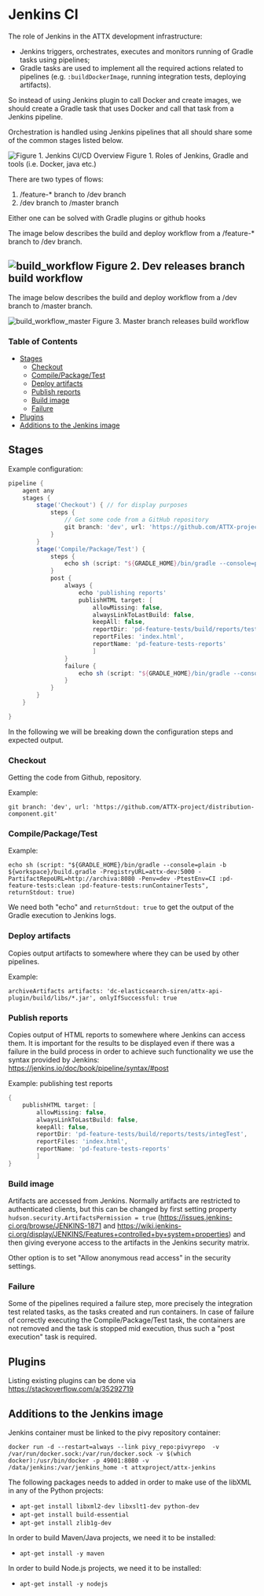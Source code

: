 # Jenkins CI

The role of Jenkins in the ATTX development infrastructure:

* Jenkins triggers, orchestrates, executes and monitors running of Gradle tasks using pipelines;
* Gradle tasks are used to implement all the required actions related to pipelines (e.g. `:buildDockerImage`, running integration tests, deploying artifacts).

So instead of using Jenkins plugin to call Docker and create images, we should create a Gradle task that uses Docker and call that task from a Jenkins pipeline.

Orchestration is handled using Jenkins pipelines that all should share some of the common stages listed below.

![Figure 1. Jenkins CI/CD Overview](images/cicd_jenkins-gradle-tools.svg)
Figure 1. Roles of Jenkins, Gradle and tools (i.e. Docker, java etc.)


There are two types of flows:
1. /feature-* branch to /dev branch
2. /dev branch to /master branch

Either one can be solved with Gradle plugins or github hooks

The image below describes the build and deploy workflow from a /feature-* branch to /dev branch.

![build_workflow](images/dev_workflow.svg)
Figure 2. Dev releases branch build workflow
--------------------------------
The image below describes the build and deploy workflow from a /dev branch to /master branch.

![build_workflow_master](images/master_workflow.svg)
Figure 3. Master branch releases build workflow


### Table of Contents
<!-- TOC START min:1 max:3 link:true update:false -->
  - [Stages](#stages)
    - [Checkout](#checkout)
    - [Compile/Package/Test](#compilepackagetest)
    - [Deploy artifacts](#deploy-artifacts)
    - [Publish reports](#publish-reports)
    - [Build image](#build-image)
    - [Failure](#failure)
  - [Plugins](#plugins)
  - [Additions to the Jenkins image](#additions-to-the-jenkins-image)

<!-- TOC END -->

## Stages

Example configuration:

```groovy
pipeline {
    agent any
    stages {
        stage('Checkout') { // for display purposes
            steps {
                // Get some code from a GitHub repository
                git branch: 'dev', url: 'https://github.com/ATTX-project/platform-deployment.git'
            }
        }
        stage('Compile/Package/Test') {
            steps {
                echo sh (script: "${GRADLE_HOME}/bin/gradle --console=plain -b ${workspace}/build.gradle -PregistryURL=attx-dev:5000 -PartifactRepoURL=http://archiva:8080 -Penv=dev -PtestEnv=CI :pd-feature-tests:clean :pd-feature-tests:runContainerTests", returnStdout: true)
            }
            post {
                always {
                    echo 'publishing reports'
                    publishHTML target: [
                        allowMissing: false,
                        alwaysLinkToLastBuild: false,
                        keepAll: false,
                        reportDir: 'pd-feature-tests/build/reports/tests/integTest',
                        reportFiles: 'index.html',
                        reportName: 'pd-feature-tests-reports'
                        ]                    
                }
                failure {
                    echo sh (script: "${GRADLE_HOME}/bin/gradle --console=plain -b ${workspace}/build.gradle -PregistryURL=attx-dev:5000 -PartifactRepoURL=http://archiva:8080 -Penv=dev -PtestEnv=CI :pd-feature-tests:clean :pd-feature-tests:removeImages", returnStdout: true)
                }
            }
        }
    }

}

```

In the following we will be breaking down the configuration steps and expected output.

### Checkout

Getting the code from Github, repository.

Example:

`git branch: 'dev', url: 'https://github.com/ATTX-project/distribution-component.git'`

### Compile/Package/Test

Example:

```shell
echo sh (script: "${GRADLE_HOME}/bin/gradle --console=plain -b ${workspace}/build.gradle -PregistryURL=attx-dev:5000 -PartifactRepoURL=http://archiva:8080 -Penv=dev -PtestEnv=CI :pd-feature-tests:clean :pd-feature-tests:runContainerTests", returnStdout: true)
```

We need both "echo" and `returnStdout: true` to get the output of the Gradle execution to Jenkins logs.

### Deploy artifacts

Copies output artifacts to somewhere where they can be used by other pipelines.

Example:

```
archiveArtifacts artifacts: 'dc-elasticsearch-siren/attx-api-plugin/build/libs/*.jar', onlyIfSuccessful: true
```

### Publish reports

Copies output of HTML reports to somewhere where Jenkins can access them. It is important for the results to be displayed even if there was a failure in the build process in order to achieve such functionality we use the syntax provided by Jenkins: https://jenkins.io/doc/book/pipeline/syntax/#post

Example: publishing test reports

```groovy
{
    publishHTML target: [
        allowMissing: false,
        alwaysLinkToLastBuild: false,
        keepAll: false,
        reportDir: 'pd-feature-tests/build/reports/tests/integTest',
        reportFiles: 'index.html',
        reportName: 'pd-feature-tests-reports'
        ]                    
}
```

### Build image

Artifacts are accessed from Jenkins. Normally artifacts are restricted to authenticated clients, but this can be changed by first setting property `hudson.security.ArtifactsPermission = true` (https://issues.jenkins-ci.org/browse/JENKINS-1871 and https://wiki.jenkins-ci.org/display/JENKINS/Features+controlled+by+system+properties) and then giving everyone access to the artifacts in the Jenkins security matrix.

Other option is to set "Allow anonymous read access" in the security settings.


### Failure

Some of the pipelines required a failure step, more precisely the integration test related tasks, as the tasks created and run containers. In case of failure of correctly executing the Compile/Package/Test task, the containers are not removed and the task is stopped mid execution, thus such a "post execution" task is required.

## Plugins

Listing existing plugins can be done via https://stackoverflow.com/a/35292719

## Additions to the Jenkins image

Jenkins container must be linked to the pivy repository container:

```shell
docker run -d --restart=always --link pivy_repo:pivyrepo  -v /var/run/docker.sock:/var/run/docker.sock -v $(which docker):/usr/bin/docker -p 49001:8080 -v /data/jenkins:/var/jenkins_home -t attxproject/attx-jenkins
```

The following packages needs to added in order to make use of the libXML in any of the Python projects:

* `apt-get install libxml2-dev libxslt1-dev python-dev`
* `apt-get install build-essential`
* `apt-get install zlib1g-dev`

In order to build Maven/Java projects, we need it to be installed:
* `apt-get install -y maven`

In order to build Node.js projects, we need it to be installed:
* `apt-get install -y nodejs`
